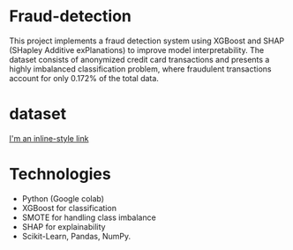 # Fraud-detection
This project implements a fraud detection system using XGBoost and SHAP (SHapley Additive exPlanations) to improve model interpretability. The dataset consists of anonymized credit card transactions and presents a highly imbalanced classification problem, where fraudulent transactions account for only 0.172% of the total data.

# dataset
[I'm an inline-style link](https://www.kaggle.com/datasets/mlg-ulb/creditcardfraud)

# Technologies
- Python (Google colab)
- XGBoost for classification
- SMOTE for handling class imbalance
- SHAP for explainability
- Scikit-Learn, Pandas, NumPy.
